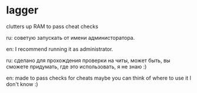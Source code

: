 # lagger
clutters up RAM to pass cheat checks

ru: советую запускать от имени администоратора.

en: I recommend running it as administrator.

ru: сделано для прохождения проверки на читы, может быть, вы сможете придумать, где это использовать, я не знаю :)

en: made to pass checks for cheats maybe you can think of where to use it I don't know :)
